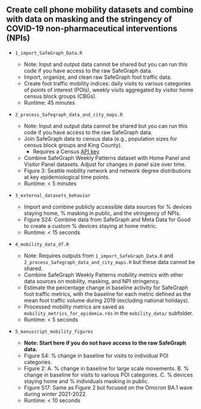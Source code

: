 ## Create cell phone mobility datasets and combine with data on masking and the stringency of COVID-19 non-pharmaceutical interventions (NPIs)

* `1_import_SafeGraph_Data.R`
    *   Note: Input and output data cannot be shared but you can run this code if you have access to the raw SafeGraph data.
    *   Import, organize, and clean raw SafeGraph foot traffic data.
    *   Create foot traffic mobility indices: daily visits to various categories of points of interest (POIs), weekly visits aggregated by visitor home census block groups (CBGs).
    *   Runtime: 45 minutes
    
* `2_process_Safegraph_data_and_city_maps.R`
    *   Note: Input and output data cannot be shared but you can run this code if you have access to the raw SafeGraph data.
    *   Join SafeGraph data to census data (e.g., population sizes for census block groups and King County).
        * Requires a Census [API key](https://api.census.gov/data/key_signup.html)
    *   Combine SafeGraph Weekly Patterns dataset with Home Panel and Visitor Panel datasets. Adjust for changes in panel size over time.
    *   Figure 3: Seattle mobility network and network degree distributions at key epidemiological time points.
    *   Runtime: < 5 minutes
    
* `3_external_datasets_behavior`
    *   Import and combine publicly accessible data sources for % devices staying home, % masking in public, and the stringency of NPIs.
    *   Figure S24: Combine data from SafeGraph and Meta Data for Good to create a custom % devices staying at home metric.
    *   Runtime: < 15 seconds

* `4_mobility_data_df.R`
    *   Note: Requires outputs from `1_import_SafeGraph_Data.R` and `2_process_Safegraph_data_and_city_maps.R` but these data cannot be shared.
    *   Combine SafeGraph Weekly Patterns mobility metrics with other data sources on mobility, masking, and NPI stringency.
    *   Estimate the percentage change in baseline activity for SafeGraph foot traffic metrics, with the baseline for each metric defined as the mean foot traffic volume during 2019 (excluding national holidays).
    *   Processed mobility metrics are saved as `mobility_metrics_for_epidemia.rds` in the `mobility_data/` subfolder.
    *   Runtime: < 5 seconds

* `5_manuscript_mobility_figures`
    *   **Note: Start here if you do not have access to the raw SafeGraph data.**
    *   Figure S4: % change in baseline for visits to individual POI categories.
    *   Figure 2: A. % change in baseline for large scale movements. B. % change in baseline for visits to various POI categories. C. % devices staying home and % individuals masking in public.
    *   Figure S17: Same as Figure 2 but focused on the Omicron BA.1 wave during winter 2021-2022.
    *   Runtime: < 10 seconds
